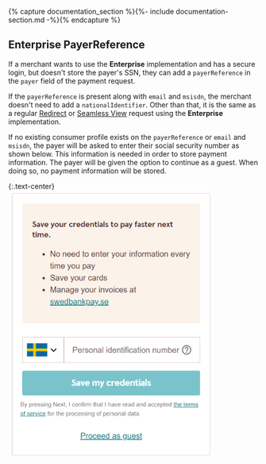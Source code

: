 {% capture documentation_section %}{%- include documentation-section.md -%}{% endcapture %}

## Enterprise PayerReference

If a merchant wants to use the **Enterprise** implementation and has a secure
login, but doesn't store the payer's SSN, they can add a `payerReference` in the
`payer` field of the payment request.

If the `payerReference` is present along with `email` and `msisdn`, the merchant
doesn't need to add a `nationalIdentifier`. Other than that, it is the same as
a regular [Redirect][enterprise-redirect] or [Seamless
View][enterprise-seamless-view] request using the **Enterprise** implementation.

If no existing consumer profile exists on the `payerReference` or `email` and
`msisdn`, the payer will be asked to enter their social security number as shown
below. This information is needed in order to store payment information. The
payer will be given the option to continue as a guest. When doing so, no payment
information will be stored.

{:.text-center}
![Payer is presented with SSN input or continue as guest][enterprise-enter-ssn]

[enterprise-enter-ssn]: /assets/img/checkout/enterprise-enter-ssn.png
[enterprise-redirect]: /checkout-v3/enterprise/redirect#step-1-create-payment-order
[enterprise-seamless-view]: /checkout-v3/enterprise/seamless-view#step-1-create-payment-order
